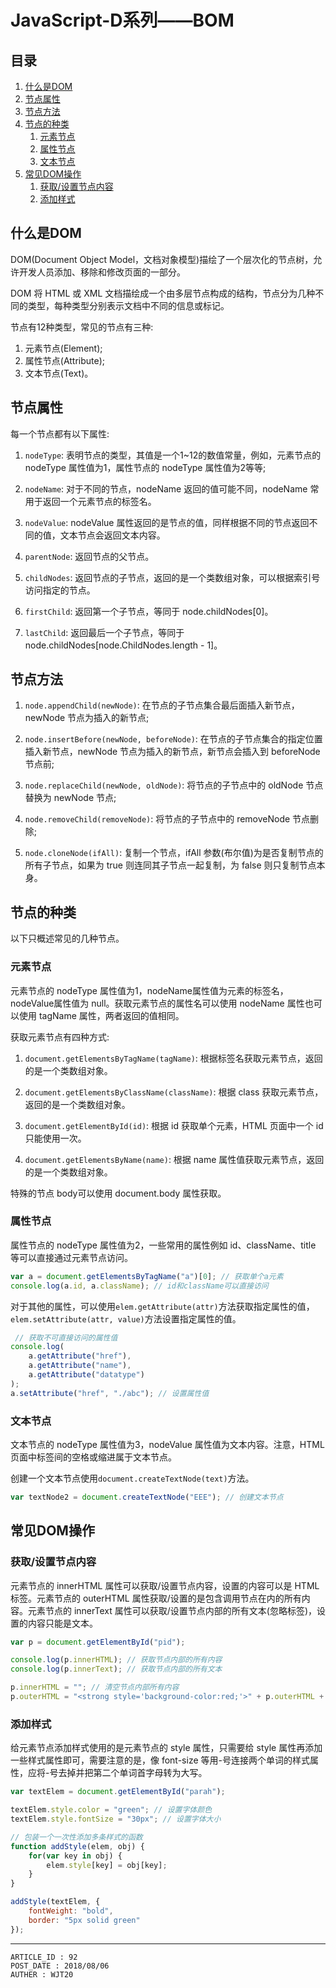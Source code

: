 
# JavaScript-D系列——BOM #

## 目录 ##

1. [什么是DOM](#href1)
2. [节点属性](#href2)
3. [节点方法](#href3)
4. [节点的种类](#href4)
    1. [元素节点](#href5)
    2. [属性节点](#href6)
    3. [文本节点](#href7)
5. [常见DOM操作](#href8)
    1. [获取/设置节点内容](#href9)
    2. [添加样式](#href10)

## <a name="href1">什么是DOM</a> ##

DOM(Document Object Model，文档对象模型)描绘了一个层次化的节点树，允许开发人员添加、移除和修改页面的一部分。

DOM 将 HTML 或 XML 文档描绘成一个由多层节点构成的结构，节点分为几种不同的类型，每种类型分别表示文档中不同的信息或标记。

节点有12种类型，常见的节点有三种:

1. 元素节点(Element);
2. 属性节点(Attribute);
3. 文本节点(Text)。

## <a name="href2">节点属性</a> ##

每一个节点都有以下属性:

1. `nodeType`: 表明节点的类型，其值是一个1~12的数值常量，例如，元素节点的 nodeType 属性值为1，属性节点的 nodeType 属性值为2等等;  

2. `nodeName`: 对于不同的节点，nodeName 返回的值可能不同，nodeName 常用于返回一个元素节点的标签名。

3. `nodeValue`: nodeValue 属性返回的是节点的值，同样根据不同的节点返回不同的值，文本节点会返回文本内容。

4. `parentNode`: 返回节点的父节点。

5. `childNodes`: 返回节点的子节点，返回的是一个类数组对象，可以根据索引号访问指定的节点。

6. `firstChild`: 返回第一个子节点，等同于 node.childNodes[0]。

7. `lastChild`: 返回最后一个子节点，等同于 node.childNodes[node.ChildNodes.length - 1]。

## <a name="href3">节点方法</a> ##

1. `node.appendChild(newNode)`: 在节点的子节点集合最后面插入新节点，newNode 节点为插入的新节点;

2. `node.insertBefore(newNode, beforeNode)`: 在节点的子节点集合的指定位置插入新节点，newNode 节点为插入的新节点，新节点会插入到 beforeNode 节点前;

3. `node.replaceChild(newNode, oldNode)`: 将节点的子节点中的 oldNode 节点替换为 newNode 节点;

4. `node.removeChild(removeNode)`: 将节点的子节点中的 removeNode 节点删除;

5. `node.cloneNode(ifAll)`: 复制一个节点，ifAll 参数(布尔值)为是否复制节点的所有子节点，如果为 true 则连同其子节点一起复制，为 false 则只复制节点本身。

## <a name="href4">节点的种类</a> ##

以下只概述常见的几种节点。

### <a name="href4-1">元素节点</a> ###

元素节点的 nodeType 属性值为1，nodeName属性值为元素的标签名，nodeValue属性值为 null。获取元素节点的属性名可以使用 nodeName 属性也可以使用 tagName 属性，两者返回的值相同。

获取元素节点有四种方式:

1. `document.getElementsByTagName(tagName)`: 根据标签名获取元素节点，返回的是一个类数组对象。

2. `document.getElementsByClassName(className)`: 根据 class 获取元素节点，返回的是一个类数组对象。

3. `document.getElementById(id)`: 根据 id 获取单个元素，HTML 页面中一个 id 只能使用一次。

4. `document.getElementsByName(name)`: 根据 name 属性值获取元素节点，返回的是一个类数组对象。

特殊的节点 body可以使用 document.body 属性获取。

### <a name="href4-2">属性节点</a> ###

属性节点的 nodeType 属性值为2，一些常用的属性例如 id、className、title 等可以直接通过元素节点访问。

```js
var a = document.getElementsByTagName("a")[0]; // 获取单个a元素
console.log(a.id, a.className); // id和className可以直接访问
```

对于其他的属性，可以使用`elem.getAttribute(attr)`方法获取指定属性的值，`elem.setAttribute(attr, value)`方法设置指定属性的值。

```js
 // 获取不可直接访问的属性值
console.log(
    a.getAttribute("href"),
    a.getAttribute("name"),
    a.getAttribute("datatype")
);
a.setAttribute("href", "./abc"); // 设置属性值
```

### <a name="href4-3">文本节点</a> ###

文本节点的 nodeType 属性值为3，nodeValue 属性值为文本内容。注意，HTML 页面中标签间的空格或缩进属于文本节点。

创建一个文本节点使用`document.createTextNode(text)`方法。

```js
var textNode2 = document.createTextNode("EEE"); // 创建文本节点
```

## <a name="href5">常见DOM操作</a> ##

### <a name="href5-4">获取/设置节点内容</a> ###

元素节点的 innerHTML 属性可以获取/设置节点内容，设置的内容可以是 HTML 标签。元素节点的 outerHTML 属性获取/设置的是包含调用节点在内的所有内容。元素节点的 innerText 属性可以获取/设置节点内部的所有文本(忽略标签)，设置的内容只能是文本。

```js
var p = document.getElementById("pid");

console.log(p.innerHTML); // 获取节点内部的所有内容
console.log(p.innerText); // 获取节点内部的所有文本

p.innerHTML = ""; // 清空节点内部所有内容
p.outerHTML = "<strong style='background-color:red;'>" + p.outerHTML + "</strong>"; // 将元素节点包裹在一对 <strong> 标签内
```

### <a name="href5-5">添加样式</a> ###

给元素节点添加样式使用的是元素节点的 style 属性，只需要给 style 属性再添加一些样式属性即可，需要注意的是，像 font-size 等用-号连接两个单词的样式属性，应将-号去掉并把第二个单词首字母转为大写。

```js
var textElem = document.getElementById("parah");

textElem.style.color = "green"; // 设置字体颜色
textElem.style.fontSize = "30px"; // 设置字体大小

// 包装一个一次性添加多条样式的函数
function addStyle(elem, obj) {
    for(var key in obj) {
        elem.style[key] = obj[key];
    }
}

addStyle(textElem, {
    fontWeight: "bold",
    border: "5px solid green"
});
```

---

```
ARTICLE_ID : 92
POST_DATE : 2018/08/06
AUTHER : WJT20
```

